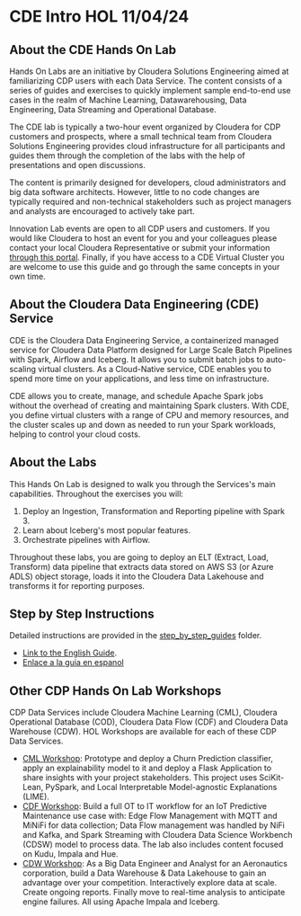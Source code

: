 # CDE Intro HOL 11/04/24

## About the CDE Hands On Lab

Hands On Labs are an initiative by Cloudera Solutions Engineering aimed at familiarizing CDP users with each Data Service. The content consists of a series of guides and exercises to quickly implement sample end-to-end use cases in the realm of Machine Learning, Datawarehousing, Data Engineering, Data Streaming and Operational Database.

The CDE lab is typically a two-hour event organized by Cloudera for CDP customers and prospects, where a small technical team from Cloudera Solutions Engineering provides cloud infrastructure for all participants and guides them through the completion of the labs with the help of presentations and open discussions.

The content is primarily designed for developers, cloud administrators and big data software architects. However, little to no code changes are typically required and non-technical stakeholders such as project managers and analysts are encouraged to actively take part.

Innovation Lab events are open to all CDP users and customers. If you would like Cloudera to host an event for you and your colleagues please contact your local Cloudera Representative or submit your information [through this portal](https://www.cloudera.com/contact-sales.html). Finally, if you have access to a CDE Virtual Cluster you are welcome to use this guide and go through the same concepts in your own time.

## About the Cloudera Data Engineering (CDE) Service

CDE is the Cloudera Data Engineering Service, a containerized managed service for Cloudera Data Platform designed for Large Scale Batch Pipelines with Spark, Airflow and Iceberg. It allows you to submit batch jobs to auto-scaling virtual clusters. As a Cloud-Native service, CDE enables you to spend more time on your applications, and less time on infrastructure.

CDE allows you to create, manage, and schedule Apache Spark jobs without the overhead of creating and maintaining Spark clusters. With CDE, you define virtual clusters with a range of CPU and memory resources, and the cluster scales up and down as needed to run your Spark workloads, helping to control your cloud costs.

## About the Labs

This Hands On Lab is designed to walk you through the Services's main capabilities. Throughout the exercises you will:

1. Deploy an Ingestion, Transformation and Reporting pipeline with Spark 3.
2. Learn about Iceberg's most popular features.
3. Orchestrate pipelines with Airflow.

Throughout these labs, you are going to deploy an ELT (Extract, Load, Transform) data pipeline that extracts data stored on AWS S3 (or Azure ADLS) object storage, loads it into the Cloudera Data Lakehouse and transforms it for reporting purposes.

## Step by Step Instructions

Detailed instructions are provided in the [step_by_step_guides](https://github.com/pdefusco/CDE_Banking_HOL_MKT/tree/main/step_by_step_guides/english) folder.

* [Link to the English Guide](https://github.com/pdefusco/CDE_Banking_HOL_MKT/tree/main/step_by_step_guides/english).
* [Enlace a la guia en espanol](https://github.com/pdefusco/cde_intro_hol_110424/tree/main/step_by_step_guides/espanol)

## Other CDP Hands On Lab Workshops

CDP Data Services include Cloudera Machine Learning (CML), Cloudera Operational Database (COD), Cloudera Data Flow (CDF) and Cloudera Data Warehouse (CDW). HOL Workshops are available for each of these CDP Data Services.

* [CML Workshop](https://github.com/cloudera/CML_AMP_Churn_Prediction): Prototype and deploy a Churn Prediction classifier, apply an explainability model to it and deploy a Flask Application to share insights with your project stakeholders. This project uses SciKit-Lean, PySpark, and Local Interpretable Model-agnostic Explanations (LIME).
* [CDF Workshop](https://github.com/cloudera-labs/edge2ai-workshop): Build a full OT to IT workflow for an IoT Predictive Maintenance use case with: Edge Flow Management with MQTT and MiNiFi for data collection; Data Flow management was handled by NiFi and Kafka, and Spark Streaming with Cloudera Data Science Workbench (CDSW) model to process data. The lab also includes content focused on Kudu, Impala and Hue.
* [CDW Workshop](https://github.com/pdefusco/cdw-workshop): As a Big Data Engineer and Analyst for an Aeronautics corporation, build a Data Warehouse & Data Lakehouse to gain an advantage over your competition. Interactively explore data at scale. Create ongoing reports. Finally move to real-time analysis to anticipate engine failures. All using Apache Impala and Iceberg.

